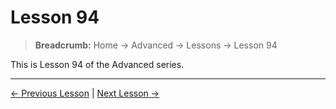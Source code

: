 # Lesson 94

> **Breadcrumb:** Home → Advanced → Lessons → Lesson 94

This is Lesson 94 of the Advanced series.

---

[← Previous Lesson](lesson_93.md) | [Next Lesson →](lesson_95.md)
